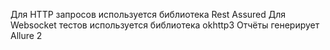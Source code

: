 


Для HTTP запросов используется библиотека Rest Assured
Для Websocket тестов используется библиотека okhttp3
Отчёты генерирует Allure 2